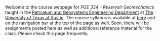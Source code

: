 <!--
.. title: Welcome!
.. slug: welcome
.. date: 2018-01-17 08:00:00 UTC-05:00
.. tags: 
.. link: 
.. description: 
.. type: text
-->

Welcome to the course webpage for *PGE 334 - Reservoir Geomechanics* taught in the [Petroleum and Geosystems Engineering Department](https://www.pge.utexas.edu/) at [The University of Texas at Austin](https://www.utexas.edu).  The course syllabus is available at [here](/syllabus/) and on the navigation bar at the top of the page as well.  Soon, there will be assignments posted here as well as additional reference material for the class.  Please check this page frequently.
